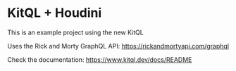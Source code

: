 # KitQL + Houdini

This is an example project using the new KitQL 

Uses the Rick and Morty GraphQL API: https://rickandmortyapi.com/graphql

Check the documentation: https://www.kitql.dev/docs/README